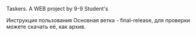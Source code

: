 Taskers.
A WEB project by 9-9 Student's

Инструкция пользования
Основная ветка - final-release, для проверки можете скачать её, как архив.
